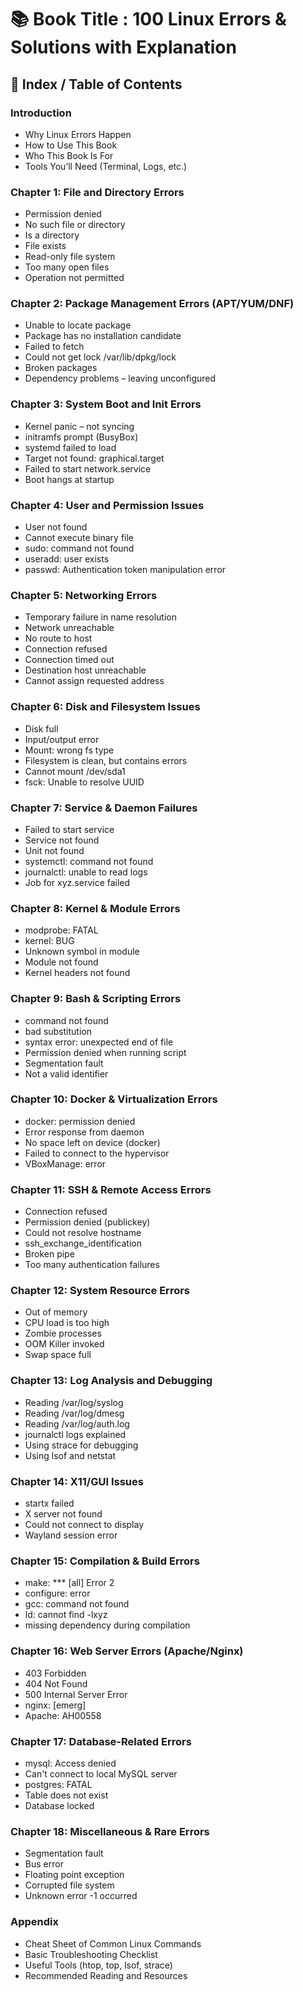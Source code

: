 ﻿# 📚 Book Title : 100 Linux Errors & Solutions with Explanation

## 📘 Index / Table of Contents

### Introduction
- Why Linux Errors Happen
- How to Use This Book
- Who This Book Is For
- Tools You’ll Need (Terminal, Logs, etc.)

### Chapter 1: File and Directory Errors
- Permission denied
- No such file or directory
- Is a directory
- File exists
- Read-only file system
- Too many open files
- Operation not permitted

### Chapter 2: Package Management Errors (APT/YUM/DNF)
- Unable to locate package
- Package has no installation candidate
- Failed to fetch
- Could not get lock /var/lib/dpkg/lock
- Broken packages
- Dependency problems – leaving unconfigured

### Chapter 3: System Boot and Init Errors
- Kernel panic – not syncing
- initramfs prompt (BusyBox)
- systemd failed to load
- Target not found: graphical.target
- Failed to start network.service
- Boot hangs at startup

### Chapter 4: User and Permission Issues
- User not found
- Cannot execute binary file
- sudo: command not found
- useradd: user exists
- passwd: Authentication token manipulation error

### Chapter 5: Networking Errors
- Temporary failure in name resolution
- Network unreachable
- No route to host
- Connection refused
- Connection timed out
- Destination host unreachable
- Cannot assign requested address

### Chapter 6: Disk and Filesystem Issues
- Disk full
- Input/output error
- Mount: wrong fs type
- Filesystem is clean, but contains errors
- Cannot mount /dev/sda1
- fsck: Unable to resolve UUID

### Chapter 7: Service & Daemon Failures
- Failed to start service
- Service not found
- Unit not found
- systemctl: command not found
- journalctl: unable to read logs
- Job for xyz.service failed

### Chapter 8: Kernel & Module Errors
- modprobe: FATAL
- kernel: BUG
- Unknown symbol in module
- Module not found
- Kernel headers not found

### Chapter 9: Bash & Scripting Errors
- command not found
- bad substitution
- syntax error: unexpected end of file
- Permission denied when running script
- Segmentation fault
- Not a valid identifier

### Chapter 10: Docker & Virtualization Errors
- docker: permission denied
- Error response from daemon
- No space left on device (docker)
- Failed to connect to the hypervisor
- VBoxManage: error

### Chapter 11: SSH & Remote Access Errors
- Connection refused
- Permission denied (publickey)
- Could not resolve hostname
- ssh_exchange_identification
- Broken pipe
- Too many authentication failures

### Chapter 12: System Resource Errors
- Out of memory
- CPU load is too high
- Zombie processes
- OOM Killer invoked
- Swap space full

### Chapter 13: Log Analysis and Debugging
- Reading /var/log/syslog
- Reading /var/log/dmesg
- Reading /var/log/auth.log
- journalctl logs explained
- Using strace for debugging
- Using lsof and netstat

### Chapter 14: X11/GUI Issues
- startx failed
- X server not found
- Could not connect to display
- Wayland session error

### Chapter 15: Compilation & Build Errors
- make: *** [all] Error 2
- configure: error
- gcc: command not found
- ld: cannot find -lxyz
- missing dependency during compilation

### Chapter 16: Web Server Errors (Apache/Nginx)
- 403 Forbidden
- 404 Not Found
- 500 Internal Server Error
- nginx: [emerg]
- Apache: AH00558

### Chapter 17: Database-Related Errors
- mysql: Access denied
- Can't connect to local MySQL server
- postgres: FATAL
- Table does not exist
- Database locked

### Chapter 18: Miscellaneous & Rare Errors
- Segmentation fault
- Bus error
- Floating point exception
- Corrupted file system
- Unknown error -1 occurred

### Appendix
- Cheat Sheet of Common Linux Commands
- Basic Troubleshooting Checklist
- Useful Tools (htop, top, lsof, strace)
- Recommended Reading and Resources
